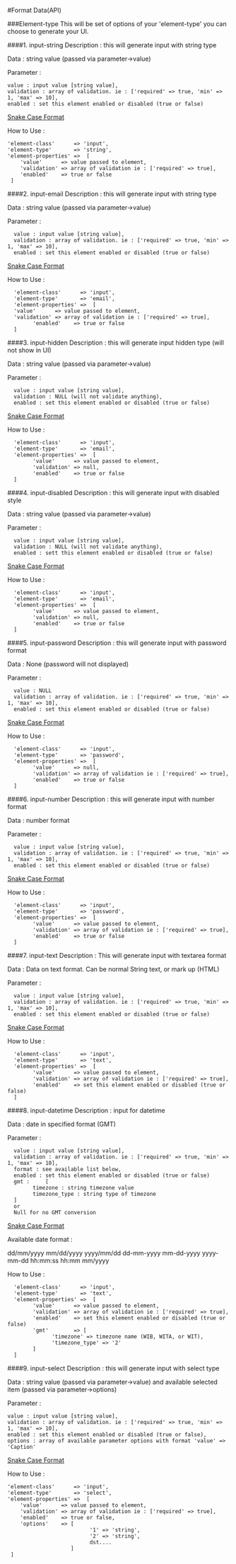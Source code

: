 #Format Data(API)

###Element-type
This will be set of options of your 'element-type' you can choose  to generate your UI.

####1. input-string
Description : this will generate input with string type 

Data : string value (passed via parameter->value)

Parameter : 
      
    value : input value [string value],
    validation : array of validation. ie : ['required' => true, 'min' => 1, 'max' => 10],
    enabled : set this element enabled or disabled (true or false)

[Snake Case Format](https://en.wikipedia.org/wiki/Snake_case)

How to Use :

    'element-class'      => 'input',
    'element-type'       => 'string',
    'element-properties' =>  [
        'value'      => value passed to element,
        'validation' => array of validation ie : ['required' => true],
        'enabled'    => true or false
     ]  

####2. input-email
Description : this will generate input with string type 

Data : string value (passed via parameter->value)

Parameter : 

      value : input value [string value],
      validation : array of validation. ie : ['required' => true, 'min' => 1, 'max' => 10],
      enabled : set this element enabled or disabled (true or false)

[Snake Case Format](https://en.wikipedia.org/wiki/Snake_case)

How to Use :

      'element-class'      => 'input',
      'element-type'       => 'email',
      'element-properties' =>  [
      'value'      => value passed to element,
      'validation' => array of validation ie : ['required' => true],
            'enabled'    => true or false
      ]

####3. input-hidden
Description : this will generate input hidden type (will not show in UI)

Data : string value (passed via parameter->value)

Parameter : 

      value : input value [string value],
      validation : NULL (will not validate anything),
      enabled : set this element enabled or disabled (true or false)

[Snake Case Format](https://en.wikipedia.org/wiki/Snake_case)

How to Use :

      'element-class'      => 'input',
      'element-type'       => 'email',
      'element-properties' =>  [
            'value'      => value passed to element,
            'validation' => null,
            'enabled'    => true or false
      ]

####4. input-disabled
Description : this will generate input with disabled style

Data : string value (passed via parameter->value)

Parameter : 

      value : input value [string value],
      validation : NULL (will not validate anything),
      enabled : sett this element enabled or disabled (true or false)

[Snake Case Format](https://en.wikipedia.org/wiki/Snake_case)

How to Use :

      'element-class'      => 'input',
      'element-type'       => 'email',
      'element-properties' =>  [
            'value'      => value passed to element,
            'validation' => null,
            'enabled'    => true or false
      ]

####5. input-password
Description : this will generate input with password format

Data : None (password will not displayed)

Parameter : 

      value : NULL
      validation : array of validation. ie : ['required' => true, 'min' => 1, 'max' => 10],
      enabled : set this element enabled or disabled (true or false)

[Snake Case Format](https://en.wikipedia.org/wiki/Snake_case)

How to Use :

      'element-class'      => 'input',
      'element-type'       => 'password',
      'element-properties' =>  [
            'value'      => null,
            'validation' => array of validation ie : ['required' => true],
            'enabled'    => true or false
      ]

####6. input-number
Description : this will generate input with number format

Data : number format

Parameter : 

      value : input value [string value],
      validation : array of validation. ie : ['required' => true, 'min' => 1, 'max' => 10],
      enabled : set this element enabled or disabled (true or false)

[Snake Case Format](https://en.wikipedia.org/wiki/Snake_case)

How to Use :

      'element-class'      => 'input',
      'element-type'       => 'password',
      'element-properties' =>  [
            'value'      => value passed to element,
            'validation' => array of validation ie : ['required' => true],
            'enabled'    => true or false
      ]

####7. input-text
Description : This will generate input with textarea format

Data : Data on text format. Can be normal String text, or mark up (HTML)

Parameter : 

      value : input value [string value],
      validation : array of validation. ie : ['required' => true, 'min' => 1, 'max' => 10],
      enabled : set this element enabled or disabled (true or false)

[Snake Case Format](https://en.wikipedia.org/wiki/Snake_case)

How to Use :

      'element-class'      => 'input',
      'element-type'       => 'text',
      'element-properties' =>  [
            'value'      => value passed to element,
            'validation' => array of validation ie : ['required' => true],
            'enabled'    => set this element enabled or disabled (true or false)
      ]

####8. input-datetime
Description : input for datetime

Data : date in specified format (GMT)

Parameter : 

      value : input value [string value],
      validation : array of validation. ie : ['required' => true, 'min' => 1, 'max' => 10],
      format : see available list below,
      enabled : set this element enabled or disabled (true or false)
      gmt : 	[
            timezone : string timezone value
            timezone_type : string type of timezone
      ] 
      or
      Null for no GMT conversion

[Snake Case Format](https://en.wikipedia.org/wiki/Snake_case)

Available date format :

 dd/mm/yyyy
 mm/dd/yyyy
 yyyy/mm/dd
 dd-mm-yyyy
 mm-dd-yyyy
 yyyy-mm-dd
 hh:mm:ss
 hh:mm
 mm/yyyy



How to Use :

      'element-class'      => 'input',
      'element-type'       => 'text',
      'element-properties' =>  [
            'value'      => value passed to element,
            'validation' => array of validation ie : ['required' => true],
            'enabled'    => set this element enabled or disabled (true or false)
            'gmt'        => [
                  'timezone' => timezone name (WIB, WITA, or WIT),
                  'timezone_type' => '2'
            ]
      ]

####9. input-select
Description : this will generate input with select type 

Data : string value (passed via parameter->value) and available selected item (passed via parameter->options)

Parameter : 
      
    value : input value [string value],
    validation : array of validation. ie : ['required' => true, 'min' => 1, 'max' => 10],
    enabled : set this element enabled or disabled (true or false),
    options : array of available parameter options with format 'value' => 'Caption'

[Snake Case Format](https://en.wikipedia.org/wiki/Snake_case)

How to Use :

    'element-class'      => 'input',
    'element-type'       => 'select',
    'element-properties' =>  [
        'value'      => value passed to element,
        'validation' => array of validation ie : ['required' => true],
        'enabled'    => true or false,
        'options'    => [
                              '1' => 'string',
                              '2' => 'string',
                              dst....
                        ]
     ]  
